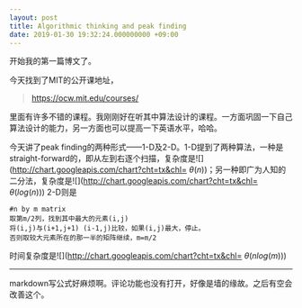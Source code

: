 ```yaml
---
layout: post
title: Algorithmic thinking and peak finding
date: 2019-01-30 19:32:24.000000000 +09:00
---
```


开始我的第一篇博文了。

今天找到了MIT的公开课地址，
>https://ocw.mit.edu/courses/

里面有许多不错的课程。我刚刚好在听其中算法设计的课程。一方面巩固一下自己算法设计的能力，另一方面也可以提高一下英语水平，哈哈。

今天讲了peak finding的两种形式——1-D及2-D。1-D提到了两种算法，一种是straight-forward的，即从左到右逐个扫描，复杂度是![](http://chart.googleapis.com/chart?cht=tx&chl= $\theta(n)$)；另一种即广为人知的二分法，复杂度是![](http://chart.googleapis.com/chart?cht=tx&chl= $\theta(log(n))$)
2-D则是
```
#n by m matrix
取第m/2列，找到其中最大的元素(i,j) 
将(i,j)与(i+1,j+1) (i-1,j)比较，如果(i,j)最大，停止。
否则取较大元素所在的那一半的矩阵继续，m=m/2
```
时间复杂度是![](http://chart.googleapis.com/chart?cht=tx&chl= $\theta(nlog(m))$)

----------------------------------------------------------------------------------------
markdown写公式好麻烦啊。评论功能也没有打开，好像是墙的缘故。之后有空会改善这个。